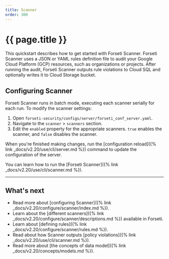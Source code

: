 ```yaml
---
title: Scanner
order: 300
---
```


# {{ page.title }}

This quickstart describes how to get started with Forseti Scanner. Forseti
Scanner uses a JSON or YAML rules definition file to audit your Google Cloud
Platform (GCP) resources, such as organizations or projects. After running the
audit, Forseti Scanner outputs rule violations to Cloud SQL and optionally
writes it to Cloud Storage bucket.


## Configuring Scanner

Forseti Scanner runs in batch mode, executing each scanner serially
for each run. To modify the scanner settings:

1. Open `forseti-security/configs/server/forseti_conf_server.yaml`.
1. Navigate to the `scanner` > `scanners` section.
1. Edit the `enabled` property for the appropriate scanners.
   `true` enables the scanner, and `false` disables the scanner.

When you're finished making changes, run the
[configuration reload]({% link _docs/v2.20/use/cli/server.md %})
command to update the configuration of the server.

You can learn how to run the [Forseti Scanner]({% link _docs/v2.20/use/cli/scanner.md %}).

---

## What's next

* Read more about [configuring Scanner]({% link _docs/v2.20/configure/scanner/index.md %}).
* Learn about the [different scanners]({% link _docs/v2.20/configure/scanner/descriptions.md %}) available in Forseti.
* Learn about [defining rules]({% link _docs/v2.20/configure/scanner/rules.md %}).
* Read about how Scanner outputs [policy violations]({% link _docs/v2.20/use/cli/scanner.md %}).
* Read more about [the concepts of data model]({% link _docs/v2.20/concepts/models.md %}).
